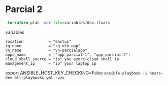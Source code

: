 # Parcial 2

```terraform
 terraform plan -var-file=variables/dev.tfvars
```

variables

```env
location           = "eastus"
rg-name            = "rg-utb-app"
vn_name            = "vn-parcialapp"
apps_name          = ["app-parcial-1", "app-parcial-2"]
cloud_shell_source = "ip" you azure cloud shell ip
management_ip      = "ip" your laptop ip
````

export ANSIBLE_HOST_KEY_CHECKING=False
`ansible-playbook -i hosts-dev all-playbooks.yml -vvv`
